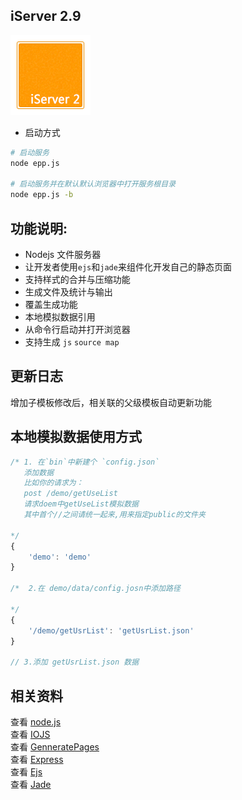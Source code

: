 ## iServer 2.9
![iServer 2](/bin/favicon.png 'Server 2.9')  


- 启动方式
```sh
# 启动服务
node epp.js

# 启动服务并在默认默认浏览器中打开服务根目录
node epp.js -b
```
 
## 功能说明:    
* Nodejs 文件服务器  
* 让开发者使用`ejs`和`jade`来组件化开发自己的静态页面     
* 支持样式的合并与压缩功能
* 生成文件及统计与输出
* 覆盖生成功能  
* 本地模拟数据引用 
* 从命令行启动并打开浏览器
* 支持生成 `js` `source map`


## 更新日志
增加子模板修改后，相关联的父级模板自动更新功能     
  
## 本地模拟数据使用方式  
```js
/* 1. 在`bin`中新建个 `config.json`
   添加数据
   比如你的请求为：
   post /demo/getUseList 
   请求doem中getUseList模拟数据 
   其中首个//之间请统一起来,用来指定public的文件夹

*/
{
	'demo': 'demo'
}

/*  2.在 demo/data/config.josn中添加路径
	
*/
{
	'/demo/getUsrList': 'getUsrList.json'
}

// 3.添加 getUsrList.json 数据

```

## 相关资料  
查看 [node.js](https://nodejs.org/)  
查看 [IOJS](https://iojs.org/)  
查看 [GenneratePages](https://github.com/ektx/Node/tree/master/GenneratePages)  
查看 [Express](http://expressjs.com/)  
查看 [Ejs](http://ejs.co/)  
查看 [Jade](http://jade-lang.com/)  